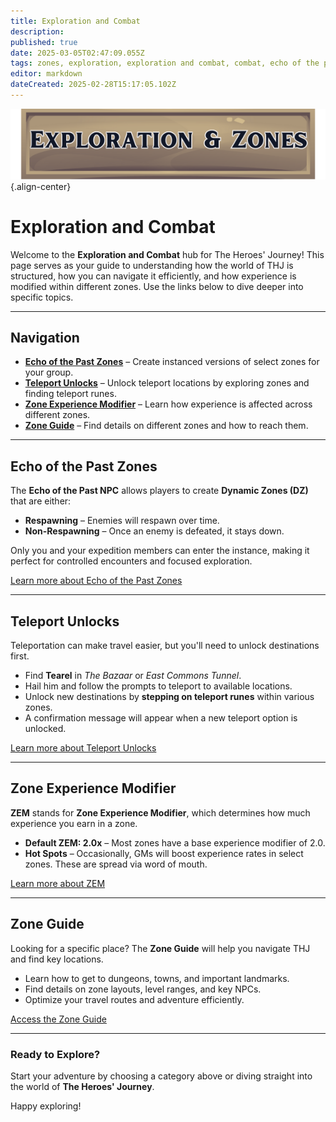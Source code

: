 ```yaml
---
title: Exploration and Combat
description: 
published: true
date: 2025-03-05T02:47:09.055Z
tags: zones, exploration, exploration and combat, combat, echo of the past
editor: markdown
dateCreated: 2025-02-28T15:17:05.102Z
---
```


![zonesbutton.png](/zonesbutton.png){.align-center}
# Exploration and Combat

Welcome to the **Exploration and Combat** hub for The Heroes' Journey! This page serves as your guide to understanding how the world of THJ is structured, how you can navigate it efficiently, and how experience is modified within different zones. Use the links below to dive deeper into specific topics.

---

## Navigation

- **[Echo of the Past Zones](#echo-of-the-past-zones)** – Create instanced versions of select zones for your group.
- **[Teleport Unlocks](#teleport-unlocks)** – Unlock teleport locations by exploring zones and finding teleport runes.
- **[Zone Experience Modifier](#zone-experience-modifier)** – Learn how experience is affected across different zones.
- **[Zone Guide](#zone-guide)** – Find details on different zones and how to reach them.

---

## Echo of the Past Zones

The **Echo of the Past NPC** allows players to create **Dynamic Zones (DZ)** that are either:
- **Respawning** – Enemies will respawn over time.
- **Non-Respawning** – Once an enemy is defeated, it stays down.

Only you and your expedition members can enter the instance, making it perfect for controlled encounters and focused exploration.

[Learn more about Echo of the Past Zones](/exploration-and-combat/echo-of-the-past)

---

## Teleport Unlocks

Teleportation can make travel easier, but you'll need to unlock destinations first.

- Find **Tearel** in *The Bazaar* or *East Commons Tunnel*.
- Hail him and follow the prompts to teleport to available locations.
- Unlock new destinations by **stepping on teleport runes** within various zones.
- A confirmation message will appear when a new teleport option is unlocked.

[Learn more about Teleport Unlocks](/exploration-and-combat/teleport)

---

## Zone Experience Modifier

**ZEM** stands for **Zone Experience Modifier**, which determines how much experience you earn in a zone.
- **Default ZEM: 2.0x** – Most zones have a base experience modifier of 2.0.
- **Hot Spots** – Occasionally, GMs will boost experience rates in select zones. These are spread via word of mouth.

[Learn more about ZEM](/exploration-and-combat/zem)

---

## Zone Guide

Looking for a specific place? The **Zone Guide** will help you navigate THJ and find key locations.

- Learn how to get to dungeons, towns, and important landmarks.
- Find details on zone layouts, level ranges, and key NPCs.
- Optimize your travel routes and adventure efficiently.

[Access the Zone Guide](/exploration-and-combat/zone-guide)

---

### Ready to Explore?
Start your adventure by choosing a category above or diving straight into the world of **The Heroes' Journey**.

Happy exploring!

